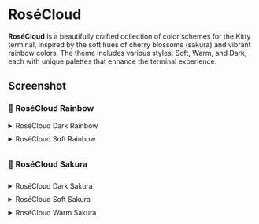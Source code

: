 # RoséCloud

**RoséCloud** is a beautifully crafted collection of color schemes for the Kitty terminal, inspired by the soft hues of cherry blossoms (sakura) and vibrant rainbow colors. The theme includes various styles: Soft, Warm, and Dark, each with unique palettes that enhance the terminal experience.

## Screenshot

### 🌈 RoséCloud Rainbow

<div style="display: flex; flex-direction: column; gap: 10px;">

  <details>
    <summary> RoséCloud Dark Rainbow</summary>
    <img src="https://github.com/ShiroMiyuki/RoseCloud/blob/main/assets/Ros%C3%A9Cloud%20Dark%20Rainbow.png" alt="RoséCloud Dark Rainbow" style="max-width: 300px; border-radius: 8px;">
  </details>

  <details>
    <summary> RoséCloud Soft Rainbow</summary>
    <img src="https://github.com/ShiroMiyuki/RoseCloud/blob/main/assets/Ros%C3%A9Cloud%20Soft%20Rainbow.png" alt="RoséCloud Soft Rainbow" style="max-width: 300px; border-radius: 8px;">
  </details>
  
### 🌸 RoséCloud Sakura

  <details>
    <summary> RoséCloud Dark Sakura</summary>
    <img src="https://github.com/ShiroMiyuki/RoseCloud/blob/main/assets/Ros%C3%A9Cloud%20Dark%20Sakura.png" alt="RoséCloud Dark Sakura" style="max-width: 300px; border-radius: 8px;">
  </details>

  <details>
    <summary> RoséCloud Soft Sakura</summary>
    <img src="https://github.com/ShiroMiyuki/RoseCloud/blob/main/assets/Ros%C3%A9Cloud%20Soft%20Sakura.png" alt="RoséCloud Soft Sakura" style="max-width: 300px; border-radius: 8px;">
  </details>

  <details>
    <summary> RoséCloud Warm Sakura</summary>
    <img src="https://github.com/ShiroMiyuki/RoseCloud/blob/main/assets/Ros%C3%A9Cloud%20Warm%20Sakura.png" alt="RoséCloud Warm Sakura" style="max-width: 300px; border-radius: 8px;">
  </details>
